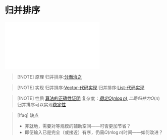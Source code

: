 # 归并排序

![代码实现](files/slides/Tsinghua-DSA-2024Fall-chapter/02.Vector.pdf#page=82)

> [!NOTE] 原理
> 归并排序:[分而治之](files/slides/Tsinghua-DSA-2024Fall-chapter/02.Vector.pdf#page=79)

> [!NOTE] 实现
> 归并排序:[Vector-代码实现](files/slides/Tsinghua-DSA-2024Fall-chapter/02.Vector.pdf#page=82)
> 归并排序:[List-代码实现](files/slides/Tsinghua-DSA-2024Fall-chapter/03.List.pdf#page=52&selection=93,0,93,3)

> [!NOTE] 性质
> [算法的正确性证明](files/slides/Tsinghua-DSA-2024Fall-chapter/02.Vector.pdf#page=85)
> 复杂度：[$稳定O(n\log n)$](../../../files/books/Algorithms/dsacpp/dsacpp-3rd-edn.pdf#page=32&selection=15,0,15,4),$二路归并为O(n)$
> 归并排序可以实现[稳定性](files/slides/Tsinghua-DSA-2024Fall-chapter/02.Vector.pdf#page=88)

> [!faq] 缺点
> - 非就地，需要对等规模的辅助空间——可否更加节省？  
> - 即便输入已是完全（或接近）有序，仍需$\Omega(n\log n)$时间——如何改进？